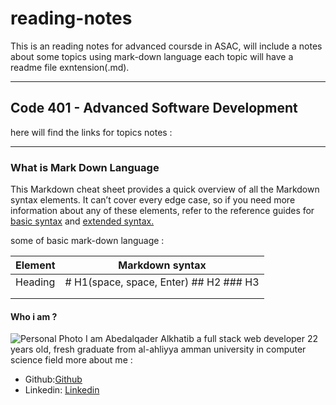 # reading-notes

This is an reading notes for advanced coursde in ASAC, will include a notes about some topics using mark-down language 
each topic will have a readme file exntension(.md).


---

## Code 401 - Advanced Software Development
here will find the links for topics notes :

---


### What is Mark Down Language
This Markdown cheat sheet provides a quick overview of all the
Markdown syntax elements. It can’t cover every edge case, so if you
need more information about any of these elements, refer to the 
reference guides for [basic syntax](https://www.markdownguide.org/basic-syntax) and [extended syntax.](https://www.markdownguide.org/extended-syntax)

some of basic mark-down language :
   
|  **Element** |**Markdown syntax**   | 
|---|---|
| Heading  | # H1(space, space, Enter)  ## H2    ### H3   |
|   |   |
|   |   |
#### Who i am ?
![Personal Photo](https://ibb.co/CvNyD3c)
I am Abedalqader Alkhatib a full stack web developer 22 years old, fresh graduate from al-ahliyya amman university in computer science field 
more about me :

 - Github:[Github](https://github.com/alkhatib99)
 - Linkedin: [Linkedin](https://www.linkedin.com/in/abdulqader-alkhatib-850453216/)
